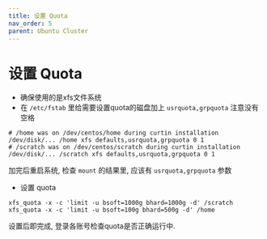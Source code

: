 ```yaml
---
title: 设置 Quota
nav_order: 5
parent: Ubuntu Cluster
---
```



# 设置 Quota


- 确保使用的是xfs文件系统
- 在 `/etc/fstab` 里给需要设置quota的磁盘加上 `usrquota,grpquota` 注意没有空格

```
# /home was on /dev/centos/home during curtin installation
/dev/disk/... /home xfs defaults,usrquota,grpquota 0 1
# /scratch was on /dev/centos/scratch during curtin installation
/dev/disk/... /scratch xfs defaults,usrquota,grpquota 0 1
```

加完后重启系统, 检查 `mount` 的结果里, 应该有 `usrquota,grpquota` 参数

- 设置 quota

```
xfs_quota -x -c 'limit -u bsoft=1000g bhard=1000g -d' /scratch
xfs_quota -x -c 'limit -u bsoft=100g bhard=500g -d' /home
```

设置后即完成, 登录各账号检查quota是否正确运行中.

